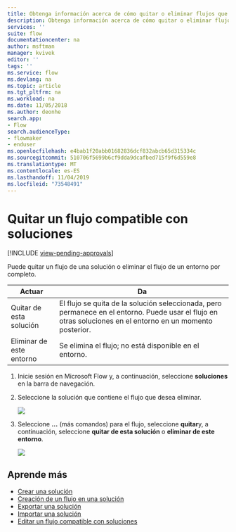 ```yaml
---
title: Obtenga información acerca de cómo quitar o eliminar flujos que reconocen soluciones | Microsoft Docs
description: Obtenga información acerca de cómo quitar o eliminar flujos que reconocen soluciones.
services: ''
suite: flow
documentationcenter: na
author: msftman
manager: kvivek
editor: ''
tags: ''
ms.service: flow
ms.devlang: na
ms.topic: article
ms.tgt_pltfrm: na
ms.workload: na
ms.date: 11/05/2018
ms.author: deonhe
search.app:
- Flow
search.audienceType:
- flowmaker
- enduser
ms.openlocfilehash: e4bab1f20abb01682836dcf832abcb65d315334c
ms.sourcegitcommit: 510706f5699b6cf9dda9dcafbed715f9f6d559e8
ms.translationtype: MT
ms.contentlocale: es-ES
ms.lasthandoff: 11/04/2019
ms.locfileid: "73548491"
---
```

# <a name="remove-a-solution-aware-flow"></a>Quitar un flujo compatible con soluciones
[!INCLUDE [view-pending-approvals](includes/cc-rebrand.md)]

Puede quitar un flujo de una solución o eliminar el flujo de un entorno por completo.

Actuar|Da
------|-----------
Quitar de esta solución|El flujo se quita de la solución seleccionada, pero permanece en el entorno. Puede usar el flujo en otras soluciones en el entorno en un momento posterior.
Eliminar de este entorno|Se elimina el flujo; no está disponible en el entorno.

1. Inicie sesión en Microsoft Flow y, a continuación, seleccione **soluciones** en la barra de navegación.
1. Seleccione la solución que contiene el flujo que desea eliminar.

   ![](./media/remove-solution-aware-flow/new-flow-inside-solution.png)
   
1. Seleccione **...** (más comandos) para el flujo, seleccione **quitar**y, a continuación, seleccione **quitar de esta solución** o **eliminar de este entorno**.

   ![](./media/remove-solution-aware-flow/delete-flow-from-solution-options.png)

## <a name="learn-more"></a>Aprende más

- [Crear una solución](./overview-solution-flows.md)
- [Creación de un flujo en una solución](./create-flow-solution.md)
- [Exportar una solución](./export-flow-solution.md)
- [Importar una solución](./import-flow-solution.md)
- [Editar un flujo compatible con soluciones](./edit-solution-aware-flow.md)

